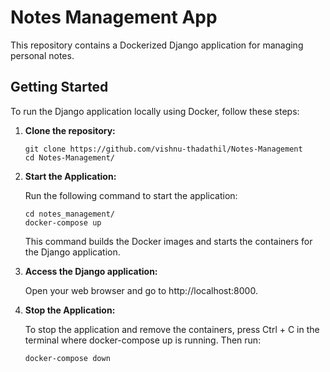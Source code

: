 # Notes Management App

This repository contains a Dockerized Django application for managing personal notes.

## Getting Started

To run the Django application locally using Docker, follow these steps:

1. **Clone the repository:**

    ```
    git clone https://github.com/vishnu-thadathil/Notes-Management
    cd Notes-Management/
    ```

2. **Start the Application:**

    Run the following command to start the application:

    ```
    cd notes_management/
    docker-compose up
    ```

    This command builds the Docker images and starts the containers for the Django application.

3. **Access the Django application:**

    Open your web browser and go to http://localhost:8000.

4. **Stop the Application:**

    To stop the application and remove the containers, press Ctrl + C in the terminal where docker-compose up is running. Then run:

    ```
    docker-compose down
    ```
